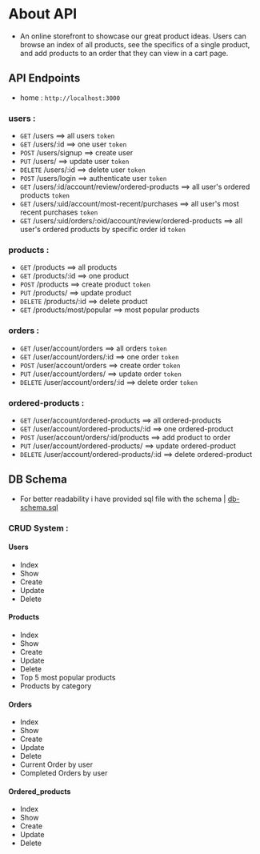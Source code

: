 # About API

- An online storefront to showcase our great product ideas. Users can browse an index of all products, see the specifics of a single product, and add products to an order that they can view in a cart page.

## API Endpoints

- home : `http://localhost:3000`
### users  :
  - `GET` /users ==> all users `token`
  - `GET` /users/:id ==> one user `token`
  - `POST` /users/signup ==> create user
  - `PUT` /users/ ==> update user `token`
  - `DELETE` /users/:id ==> delete user `token`
  - `POST` /users/login ==> authenticate user `token`
  - `GET` /users/:id/account/review/ordered-products ==> all user's ordered products `token`
  - `GET` /users/:uid/account/most-recent/purchases ==> all user's most recent purchases `token`
  - `GET` /users/:uid/orders/:oid/account/review/ordered-products ==> all user's ordered products by specific order id `token`
### products :
  - `GET` /products ==> all products
  - `GET` /products/:id ==> one product
  - `POST` /products ==> create product `token`
  - `PUT` /products/ ==> update product
  - `DELETE` /products/:id ==> delete product
  - `GET` /products/most/popular ==> most popular products
### orders :
  - `GET` /user/account/orders ==> all orders `token`
  - `GET` /user/account/orders/:id ==> one order `token`
  - `POST` /user/account/orders ==> create order `token`
  - `PUT` /user/account/orders/ ==> update order `token`
  - `DELETE` /user/account/orders/:id ==> delete order `token`
### ordered-products :
  - `GET` /user/account/ordered-products ==> all ordered-products
  - `GET` /user/account/ordered-products/:id ==> one ordered-product
  - `POST` /user/account/orders/:id/products ==> add product to order
  - `PUT` /user/account/ordered-products/ ==> update ordered-product
  - `DELETE` /user/account/ordered-products/:id ==> delete ordered-product

## DB Schema

- For better readability i have provided sql file with the schema | [db-schema.sql](https://github.com/AhmadYousif89/Tech_Store/blob/main/db-schema.sql)

### CRUD System :

  #### Users

  - Index
  - Show
  - Create
  - Update
  - Delete

  #### Products

  - Index
  - Show
  - Create
  - Update
  - Delete
  - Top 5 most popular products
  - Products by category

  #### Orders

  - Index
  - Show
  - Create
  - Update
  - Delete
  - Current Order by user
  - Completed Orders by user

  #### Ordered_products

  - Index
  - Show
  - Create
  - Update
  - Delete
